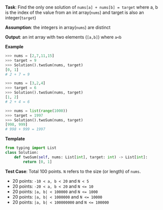 **Task**: Find the only one solution of `nums[a] + nums[b] = target` where a, b is the index of the value from an int array(`nums`) and target is also an integer(`target`)

**Assumption**: the integers in array(`nums`) are distinct

**Output**: an int array with two elements (`[a,b]`) where `a<b`

**Example**
```python
>>> nums = [2,7,11,15]
>>> target = 9
>>> Solution().twoSum(nums, target)
[0, 1]
# 2 + 7 = 9

>>> nums = [3,2,4]
>>> target = 6
>>> Solution().twoSum(nums, target)
[1, 2]
# 2 + 4 = 6

>>> nums = list(range(1000))
>>> target = 1997
>>> Solution().twoSum(nums, target)
[998, 999]
# 998 + 999 = 1997
```

**Template**

```python
from typing import List
class Solution:
    def twoSum(self, nums: List[int], target: int) -> List[int]:
        return [0, 1]
```

**Test Case**: Total 100 points. `N` refers to the size (or length) of `nums`.

- 20 points: `-10 < a, b < 20` and `N < 5` 
- 20 points: `-20 < a, b < 20` and `N <= 10` 
- 20 points: `|a, b| < 100000` and `N <= 1000` 
- 20 points: `|a, b| < 1000000` and `N <= 10000` 
- 20 points: `|a, b| < 100000000` and `N <= 100000`